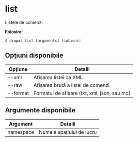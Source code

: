 # list
Listele de comenzi

**Folosire:**
```
$ drupal list [arguments] [options] 
```

## Opțiuni disponibile
Opțiune | Detalii
-------|-------------
--xml | Afișarea listei ca XML
--raw | Afișarea brută a listei de comenzi
--format | Formatul de afișare (txt, xml, json, sau md)

## Argumente disponibile
Argument | Detalii
---------|-------------
namespace | Numele spațiului de lucru
